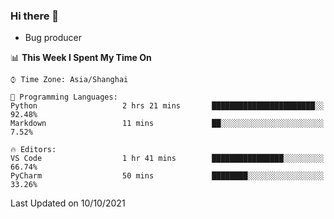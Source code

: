 ### Hi there 👋
* Bug producer
<!--START_SECTION:waka-->
📊 **This Week I Spent My Time On** 

```text
⌚︎ Time Zone: Asia/Shanghai

💬 Programming Languages: 
Python                   2 hrs 21 mins       ███████████████████████░░   92.48% 
Markdown                 11 mins             ██░░░░░░░░░░░░░░░░░░░░░░░   7.52%

🔥 Editors: 
VS Code                  1 hr 41 mins        ████████████████░░░░░░░░░   66.74% 
PyCharm                  50 mins             ████████░░░░░░░░░░░░░░░░░   33.26%

```


 Last Updated on 10/10/2021
<!--END_SECTION:waka-->
